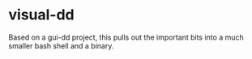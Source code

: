 visual-dd
=========

Based on a gui-dd project, this pulls out the important bits into a much smaller bash shell and a binary.
